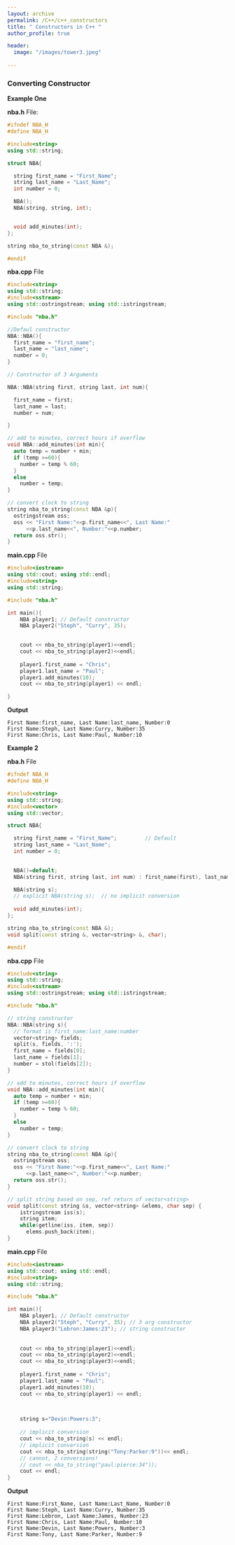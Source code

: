 ```yaml
---
layout: archive
permalink: /C++/c++_constructors
title: " Constructors in C++ "
author_profile: true

header:
  image: "/images/tower3.jpeg"
  
---
```



### Converting Constructor



**Example One**

**nba.h** File:

```cpp
#ifndef NBA_H
#define NBA_H

#include<string>
using std::string;

struct NBA{

  string first_name = "First_Name";        
  string last_name = "Last_Name";
  int number = 0;

  NBA();
  NBA(string, string, int);


  void add_minutes(int);
};

string nba_to_string(const NBA &);

#endif
```


**nba.cpp** File

```cpp
#include<string>
using std::string;
#include<sstream>
using std::ostringstream; using std::istringstream;

#include "nba.h"

//Defaul constructor
NBA::NBA(){
  first_name = "first_name";
  last_name = "last_name";
  number = 0;
}

// Constructor of 3 Arguments

NBA::NBA(string first, string last, int num){

  first_name = first;
  last_name = last;
  number = num;

}

// add to minutes, correct hours if overflow
void NBA::add_minutes(int min){
  auto temp = number + min;
  if (temp >=60){
    number = temp % 60;
  }
  else
    number = temp;
}

// convert clock to string
string nba_to_string(const NBA &p){
  ostringstream oss;
  oss << "First Name:"<<p.first_name<<", Last Name:"
      <<p.last_name<<", Number:"<<p.number;
  return oss.str();
}

```

**main.cpp** File

```cpp
#include<iostream>
using std::cout; using std::endl;
#include<string>
using std::string;

#include "nba.h"

int main(){
    NBA player1; // Default constructor
    NBA player2("Steph", "Curry", 35); 

    
    cout << nba_to_string(player1)<<endl;
    cout << nba_to_string(player2)<<endl;
    
    player1.first_name = "Chris";
    player1.last_name = "Paul";
    player1.add_minutes(10);
    cout << nba_to_string(player1) << endl;

}
```

**Output**

    First Name:first_name, Last Name:last_name, Number:0
    First Name:Steph, Last Name:Curry, Number:35
    First Name:Chris, Last Name:Paul, Number:10



**Example 2**

**nba.h** File

```cpp
#ifndef NBA_H
#define NBA_H

#include<string>
using std::string;
#include<vector>
using std::vector;

struct NBA{

  string first_name = "First_Name";         // Default
  string last_name = "Last_Name";
  int number = 0;

  
  NBA()=default;
  NBA(string first, string last, int num) : first_name(first), last_name(last), number(num) {};

  NBA(string s);
  // explicit NBA(string s);  // no implicit conversion
  
  void add_minutes(int);
};

string nba_to_string(const NBA &);
void split(const string &, vector<string> &, char);

#endif
```

**nba.cpp** File

```cpp
#include<string>
using std::string;
#include<sstream>
using std::ostringstream; using std::istringstream;

#include "nba.h"

// string constructor
NBA::NBA(string s){
  // format is first_name:last_name:number
  vector<string> fields;
  split(s, fields, ':');
  first_name = fields[0];
  last_name = fields[1];
  number = stol(fields[2]);
}

// add to minutes, correct hours if overflow
void NBA::add_minutes(int min){
  auto temp = number + min;
  if (temp >=60){
    number = temp % 60;
  }
  else
    number = temp;
}

// convert clock to string
string nba_to_string(const NBA &p){
  ostringstream oss;
  oss << "First Name:"<<p.first_name<<", Last Name:"
      <<p.last_name<<", Number:"<<p.number;
  return oss.str();
}

// split string based on sep, ref return of vector<string>
void split(const string &s, vector<string> &elems, char sep) {
    istringstream iss(s);
    string item;
    while(getline(iss, item, sep))
      elems.push_back(item);
}
```

**main.cpp** File

```cpp
#include<iostream>
using std::cout; using std::endl;
#include<string>
using std::string;

#include "nba.h"

int main(){
    NBA player1; // Default constructor
    NBA player2("Steph", "Curry", 35); // 3 arg constructor
    NBA player3("Lebron:James:23"); // string constructor
 
    
    cout << nba_to_string(player1)<<endl;
    cout << nba_to_string(player2)<<endl;
    cout << nba_to_string(player3)<<endl;
    
    player1.first_name = "Chris";
    player1.last_name = "Paul";
    player1.add_minutes(10);
    cout << nba_to_string(player1) << endl;

 

    string s="Devin:Powers:3";
    
    // implicit conversion
    cout << nba_to_string(s) << endl;
    // implicit conversion
    cout << nba_to_string(string("Tony:Parker:9"))<< endl; 
    // cannot, 2 conversions!
    // cout << nba_to_string("paul:pierce:34")); 
    cout << endl;
}
```

**Output**

    First Name:First_Name, Last Name:Last_Name, Number:0
    First Name:Steph, Last Name:Curry, Number:35
    First Name:Lebron, Last Name:James, Number:23
    First Name:Chris, Last Name:Paul, Number:10
    First Name:Devin, Last Name:Powers, Number:3
    First Name:Tony, Last Name:Parker, Number:9